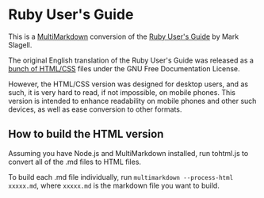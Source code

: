 Ruby User's Guide
=================

This is a [MultiMarkdown](https://github.com/fletcher/MultiMarkdown-4) conversion
of the [Ruby User's Guide](http://www.rubyist.net/~slagell/ruby/) by Mark Slagell.

The original English translation of the Ruby User's Guide was released as a
[bunch of HTML/CSS](http://www.rubyist.net/~slagell/ruby/ruby-uguide-20111216.tar.gz) files under the GNU Free Documentation License.

However, the HTML/CSS version was designed for desktop users, and as such, it
is very hard to read, if not impossible, on mobile phones. This version is
intended to enhance readability on mobile phones and other such devices, as
well as ease conversion to other formats.

How to build the HTML version
-----------------------------

Assuming you have Node.js and MultiMarkdown installed, run tohtml.js to convert
all of the .md files to HTML files.

To build each .md file individually, run `multimarkdown --process-html xxxxx.md`,
where `xxxxx.md` is the markdown file you want to build.
